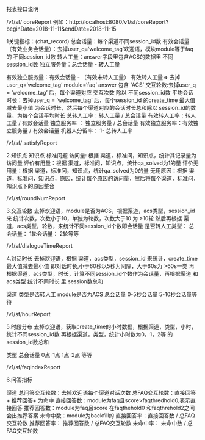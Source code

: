 报表接口说明  




 /v1/sf/ coreReport
例如：http://localhost:8080/v1/sf/coreReport?beginDate=2018-11-11&endDate=2018-11-15

1关键指标：(chat_record)
总会话量：每个渠道不同session_id数
有效会话量（有效业务会话量）：去掉user_q=‘welcome_tag’欢迎语，模块module等于faq的 不同session_id数
转人工量：answer字段里包含ACS的数据里 不同session_id数
独立服务量：总会话量 - 转人工量
 
有效独立服务量：有效会话量 - （有效未转人工量）
                                                      有效转人工量=> 去掉user_q=‘welcome_tag’ module=‘faq’ answer 包含 ‘ACS’
交互轮数:去掉user_q = ‘welcome_tag’ 后，每个渠道对应 交互次数 除以 不同session_id数
平均会话时长：去掉user_q = ‘welcome_tag’ 后，每个session_id 的create_time 最大值减去最小值 为会话时长，然后每个渠道对应的会话时长总和除以 session_id的数量，为每个会话平均时长
总转人工率：转人工量 / 总会话量
有效转人工率：转人工量 / 有效会话量
独立服务率 ： 独立服务量 / 总会话量
有效独立服务率：有效独立服务量 / 有效会话量
机器人分留率： 1- 总转人工率


 /v1/sf/ satisfyReport

2.知识点
知识点
标准问题
访问量:   根据  渠道，标准问，知识点，统计其记录量为访问量
评价有用量：根据  渠道，标准问，知识点，统计qa_solved为1的量
评价无用量：根据  渠道，标准问，知识点，统计qa_solved为0的量
无用原因：根据  渠道，标准问，知识点，原因，统计每个原因的访问量，然后将每个渠道，标准问，知识点下的原因整合


/v1/sf/roundNumReport

3.交互轮数
去掉欢迎语，module是否为ACS，根据渠道，acs类型，session_id 来 统计次数，次数小于10，单独为轮数，次数大于10 为 >10轮
 然后再根据 渠道，acs类型，轮数，来统计不同session_id个数即会话量
是否转人工类型：
总会话量：
1轮会话量：
2轮等等



/v1/sf/dialogueTimeReport

4.对话时长
去掉欢迎语，根据 渠道，acs类型，session_id 来统计，create_time最大值减去最小值 即对话时长,小于60秒以5秒为间隔，大于60s为 >60s一类
再根据渠道，acs类型，时长，计算不同session_id个数作为会话量，再根据渠道 和 acs类型 统计不同时长 里 session数总和

渠道
类型是否转人工 module是否为ACS
总会话量
0-5秒会话量
5-10秒会话量等待


/v1/sf/hourReport

5.时段分布
去掉欢迎语，获取create_time的小时数据，根据渠道，类型，小时，统计不同session_id数
 再根据渠道，类型，统计小时数为0，1，2等 的session_id数总和

类型
总会话量
0点-1点
1点-2点
等等



/v1/sf/faqindexReport

6.问答指标

渠道
总问答交互轮数：去掉欢迎语每个渠道对话次数
总FAQ交互轮数：直接回答 + 推荐回答+ 为命中
直接回答数：module为faq且score>faqthredhold0,表示直接回答
推荐回答数：module为faq且score 在faqthehold0 和faqthrehold2之间会出推荐答案
未命中数：module为backfill的
直接回答率：直接回答数 /  总FAQ交互轮数
推荐回答率： 推荐回答数 / 总FAQ交互轮数
未命中率： 未命中数 / 总FAQ交互轮数
